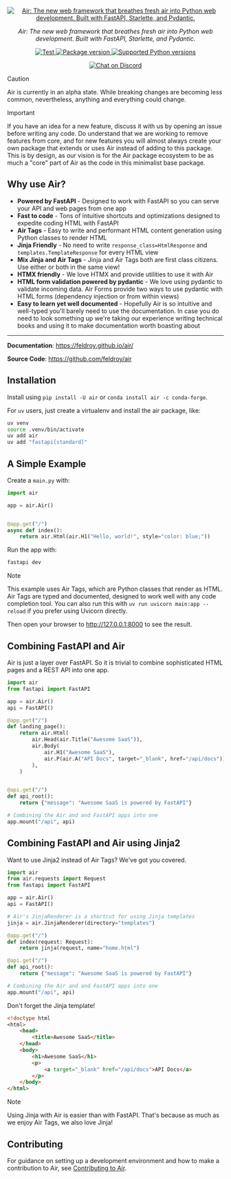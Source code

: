 <p align="center">
  <a href="http://feldroy.github.io/air/"><img src="https://raw.githubusercontent.com/feldroy/air/refs/heads/main/docs/img/logo-blue-369x369.png" alt="Air: The new web framework that breathes fresh air into Python web development. Built with FastAPI, Starlette, and Pydantic."></a>
</p>

<p align="center">
    <em>Air: The new web framework that breathes fresh air into Python web development. Built with FastAPI, Starlette, and Pydantic.</em>
</p>

<p align="center">
<a href="https://github.com/feldroy/air/actions?query=workflow%3Apython-package+event%3Apush+branch%main" target="_blank">
    <img src="https://github.com/feldroy/air/actions/workflows/python-package.yml/badge.svg?event=push&branch=main" alt="Test">
</a>
<a href="https://pypi.org/project/air" target="_blank">
    <img src="https://img.shields.io/pypi/v/air?color=%2334D058&label=pypi%20package" alt="Package version">
</a>
<a href="https://pypi.org/project/air" target="_blank">
    <img src="https://img.shields.io/pypi/pyversions/air.svg?color=%2334D058" alt="Supported Python versions">
</a>
</p>
<p align="center">
        <a href="https://discord.gg/aTzWBVrtEs">
        <img src="https://img.shields.io/discord/1388403469505007696?logo=discord"
            alt="Chat on Discord"></a>
</p>

> [!CAUTION]
> Air is currently in an alpha state. While breaking changes are becoming less common, nevertheless, anything and everything could change.


> [!IMPORTANT]
> If you have an idea for a new feature, discuss it with us by opening an issue before writing any code. Do understand that we are working to remove features from core, and for new features you will almost always create your own package that extends or uses Air instead of adding to this package. This is by design, as our vision is for the Air package ecosystem to be as much a "core" part of Air as the code in this minimalist base package.

## Why use Air?


- **Powered by FastAPI** - Designed to work with FastAPI so you can serve your API and web pages from one app
- **Fast to code** - Tons of intuitive shortcuts and optimizations designed to expedite coding HTML with FastAPI
- **Air Tags** - Easy to write and performant HTML content generation using Python classes to render HTML
- **Jinja Friendly** - No need to write `response_class=HtmlResponse` and `templates.TemplateResponse` for every HTML view
- **Mix Jinja and Air Tags** - Jinja and Air Tags both are first class citizens. Use either or both in the same view!
- **HTMX friendly** - We love HTMX and provide utilities to use it with Air
- **HTML form validation powered by pydantic** - We love using pydantic to validate incoming data. Air Forms provide two ways to use pydantic with HTML forms (dependency injection or from within views)
- **Easy to learn yet well documented** - Hopefully Air is so intuitive and well-typed you'll barely need to use the documentation. In case you do need to look something up we're taking our experience writing technical books and using it to make documentation worth boasting about

---

**Documentation**: <a href="https://feldroy.github.io/air/" target="_blank">https://feldroy.github.io/air/</a>

**Source Code**: <a href="https://github.com/feldroy/air" target="_blank">https://github.com/feldroy/air</a>


## Installation

Install using `pip install -U air` or `conda install air -c conda-forge`.

For `uv` users, just create a virtualenv and install the air package, like:

```sh
uv venv
source .venv/bin/activate
uv add air
uv add "fastapi[standard]"
```

## A Simple Example

Create a `main.py` with:

```python
import air

app = air.Air()


@app.get("/")
async def index():
    return air.Html(air.H1("Hello, world!", style="color: blue;"))
```

Run the app with:

```sh
fastapi dev
```

> [!NOTE]
> This example uses Air Tags, which are Python classes that render as HTML. Air Tags are typed and documented, designed to work well with any code completion tool.
> You can also run this with `uv run uvicorn main:app --reload` if you prefer using Uvicorn directly.

Then open your browser to <http://127.0.0.1:8000> to see the result.

## Combining FastAPI and Air

Air is just a layer over FastAPI. So it is trivial to combine sophisticated HTML pages and a REST API into one app. 

```python
import air
from fastapi import FastAPI

app = air.Air()
api = FastAPI()

@app.get("/")
def landing_page():
    return air.Html(
        air.Head(air.Title("Awesome SaaS")),
        air.Body(
            air.H1("Awesome SaaS"),
            air.P(air.A("API Docs", target="_blank", href="/api/docs")),
        ),
    )


@api.get("/")
def api_root():
    return {"message": "Awesome SaaS is powered by FastAPI"}

# Combining the Air and and FastAPI apps into one
app.mount("/api", api)
```

## Combining FastAPI and Air using Jinja2

Want to use Jinja2 instead of Air Tags? We've got you covered.

```python
import air
from air.requests import Request
from fastapi import FastAPI

app = air.Air()
api = FastAPI()

# Air's JinjaRenderer is a shortcut for using Jinja templates
jinja = air.JinjaRenderer(directory="templates")

@app.get("/")
def index(request: Request):
    return jinja(request, name="home.html")

@api.get("/")
def api_root():
    return {"message": "Awesome SaaS is powered by FastAPI"}

# Combining the Air and and FastAPI apps into one
app.mount("/api", api)    
```

Don't forget the Jinja template!

```html
<!doctype html
<html>
    <head>
        <title>Awesome SaaS</title>
    </head>
    <body>
        <h1>Awesome SaaS</h1>
        <p>
            <a target="_blank" href="/api/docs">API Docs</a>
        </p>
    </body>
</html>
```

> [!NOTE]
> Using Jinja with Air is easier than with FastAPI. That's because as much as we enjoy Air Tags, we also love Jinja!

## Contributing

For guidance on setting up a development environment and how to make a contribution to Air, see [Contributing to Air](https://github.com/feldroy/air/blob/main/CONTRIBUTING.md).
